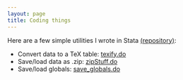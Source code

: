 ```yaml
---
layout: page
title: Coding things
---
```


Here are a few simple utilities I wrote in Stata [(repository)](https://github.com/esamjones/StataCode):

 - Convert data to a TeX table: [texify.do](https://github.com/esamjones/StataCode/blob/master/texify.do)
 - Save/load data as .zip: [zipStuff.do](https://github.com/esamjones/StataCode/blob/master/zipStuff.do)
 - Save/load globals: [save_globals.do](https://github.com/esamjones/StataCode/blob/master/save_globals.do)
